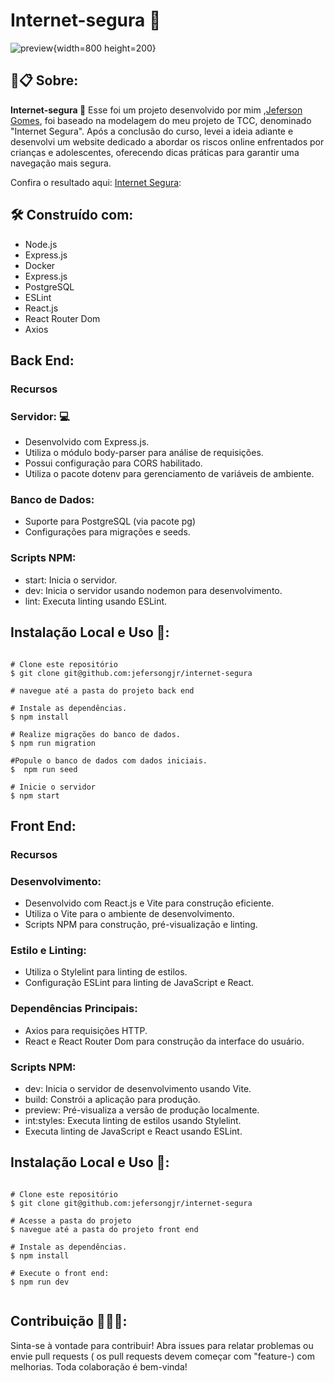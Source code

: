 # Internet-segura 🔐

![preview](https://github.com/jefersongjr/internet-segura/blob/main/front-end/src/image/preview.gif?raw=true){width=800 height=200}

##  🚀📋 Sobre:

**Internet-segura 🔐** Esse foi um projeto desenvolvido por mim ,[Jeferson Gomes](https://www.linkedin.com/in/jefersongjr/),
foi baseado na modelagem do meu projeto de TCC, denominado "Internet Segura". Após a conclusão do curso, levei a ideia adiante e desenvolvi um website dedicado a abordar os riscos online enfrentados por crianças e adolescentes, oferecendo dicas práticas para garantir uma navegação mais segura.

Confira o resultado aqui: [Internet Segura](https://internet-segura.vercel.app/):

## 🛠️ Construído com: 

 * Node.js
 * Express.js
 * Docker
 * Express.js
 * PostgreSQL
 * ESLint
 * React.js
 * React Router Dom
 * Axios
    
## Back End:

### Recursos
 
### Servidor: 💻
 * Desenvolvido com Express.js.
 * Utiliza o módulo body-parser para análise de requisições.
 * Possui configuração para CORS habilitado.
 * Utiliza o pacote dotenv para gerenciamento de variáveis de ambiente.
        

### Banco de Dados:
 * Suporte para PostgreSQL (via pacote pg)
 * Configurações para migrações e seeds.        

### Scripts NPM:
 * start: Inicia o servidor.
 * dev: Inicia o servidor usando nodemon para desenvolvimento.
 * lint: Executa linting usando ESLint.

## Instalação Local e Uso 📖:

```

# Clone este repositório
$ git clone git@github.com:jefersongjr/internet-segura

# navegue até a pasta do projeto back end

# Instale as dependências.
$ npm install

# Realize migrações do banco de dados.
$ npm run migration

#Popule o banco de dados com dados iniciais.
$  npm run seed

# Inicie o servidor
$ npm start

```

    
## Front End:

### Recursos

### Desenvolvimento:
 * Desenvolvido com React.js e Vite para construção eficiente.
 * Utiliza o Vite para o ambiente de desenvolvimento.
 * Scripts NPM para construção, pré-visualização e linting.

### Estilo e Linting:
 * Utiliza o Stylelint para linting de estilos.
 * Configuração ESLint para linting de JavaScript e React.

### Dependências Principais:
* Axios para requisições HTTP.
* React e React Router Dom para construção da interface do usuário.

### Scripts NPM:
 * dev: Inicia o servidor de desenvolvimento usando Vite.
 * build: Constrói a aplicação para produção.
 * preview: Pré-visualiza a versão de produção localmente.
 * int:styles: Executa linting de estilos usando Stylelint.
 * Executa linting de JavaScript e React usando ESLint.

## Instalação Local e Uso 📖:

```

# Clone este repositório
$ git clone git@github.com:jefersongjr/internet-segura

# Acesse a pasta do projeto
$ navegue até a pasta do projeto front end

# Instale as dependências.
$ npm install

# Execute o front end:
$ npm run dev


```
## Contribuição 🧑‍🤝‍🧑:

Sinta-se à vontade para contribuir! Abra issues para relatar problemas ou envie pull requests ( os pull requests devem começar com "feature-) com melhorias. Toda colaboração é bem-vinda!
   


